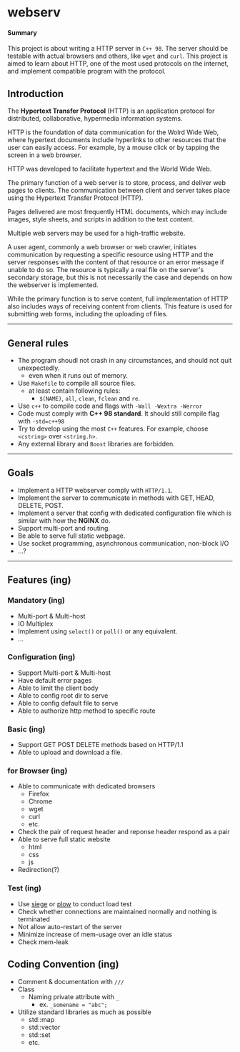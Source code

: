 # webserv

#### Summary

This project is about writing a HTTP server in `C++ 98`. The server should be testable with actual browsers and others, like `wget` and `curl`. This project is aimed to learn about HTTP, one of the most used protocols on the internet, and implement compatible program with the protocol.

## Introduction

The **Hypertext Transfer Protocol** (HTTP) is an application protocol for distributed, collaborative, hypermedia information systems.

HTTP is the foundation of data communication for the Wolrd Wide Web, where hypertext documents include hyperlinks to other resources that the user can easily access. For example, by a mouse click or by tapping the screen in a web browser.

HTTP was developed to facilitate hypertext and the World Wide Web.

The primary function of a web server is to store, process, and deliver web pages to clients. The communication between client and server takes place using the Hypertext Transfer Protocol (HTTP).

Pages delivered are most frequently HTML documents, which may include images, style sheets, and scripts in addition to the text content.

Multiple web servers may be used for a high-traffic website.

A user agent, commonly a web browser or web crawler, initiates communication by requesting a specific resource using HTTP and the server responses with the content of that resource or an error message if unable to do so. The resource is typically a real file on the server's secondary storage, but this is not necessarily the case and depends on how the webserver is implemented.

While the primary function is to serve content, full implementation of HTTP also includes ways of receiving content from clients. This feature is used for submitting web forms, including the uploading of files.

---

## General rules

- The program shoudl not crash in any circumstances, and should not quit unexpectedly.
  - even when it runs out of memory.
- Use `Makefile` to compile all source files.
  - at least contain following rules:
    - `$(NAME)`, `all`, `clean`, `fclean` and `re`.
- Use `c++` to compile code and flags with `-Wall -Wextra -Werror`
- Code must comply with **C++ 98 standard**. It should still compile flag with `-std=c++98`
- Try to develop using the most `C++` features. For example, choose `<cstring>` over `<string.h>`.
- Any external library and `Boost` libraries are forbidden.

---

## Goals

- Implement a HTTP webserver comply with `HTTP/1.1`.
- Implement the server to communicate in methods with GET, HEAD, DELETE, POST.
- Implement a server that config with dedicated configuration file which is similar with how the **NGINX** do.
- Support multi-port and routing.
- Be able to serve full static webpage.
- Use socket programming, asynchronous communication, non-block I/O
- ...?

---

## Features (ing)

### Mandatory (ing)

- Multi-port & Multi-host
- IO Multiplex
- Implement using `select()` or `poll()` or any equivalent.
- ...

### Configuration (ing)

- Support Multi-port & Multi-host
- Have default error pages
- Able to limit the client body
- Able to config root dir to serve
- Able to config default file to serve
- Able to authorize http method to specific route

### Basic (ing)

- Support GET POST DELETE methods based on HTTP/1.1
- Able to upload and download a file.

### for Browser (ing)

- Able to communicate with dedicated browsers
  - Firefox
  - Chrome
  - wget
  - curl
  - etc.
- Check the pair of request header and reponse header respond as a pair
- Able to serve full static website
  - html
  - css
  - js
- Redirection(?)

### Test (ing)

- Use [siege](https://github.com/JoeDog/siege) or [plow](https://github.com/six-ddc/plow) to conduct load test
- Check whether connections are maintained normally and nothing is terminated
- Not allow auto-restart of the server
- Minimize increase of mem-usage over an idle status
- Check mem-leak

## Coding Convention (ing)

- Comment & documentation with `///`
- Class
  - Naming private attribute with `_`
    - ex. `_somename = "abc";`
- Utilize standard libraries as much as possible
  - std::map
  - std::vector
  - std::set
  - etc.
